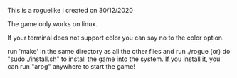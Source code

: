 This is a roguelike i created on 30/12/2020

The game only works on linux.

If your terminal does not support color you can say no to the color option.

run 'make' in the same directory as all the other files and run ./rogue
(or)
do "sudo ./install.sh" to install the game into the system. If you install it, you can run "arpg" anywhere to start the game!

